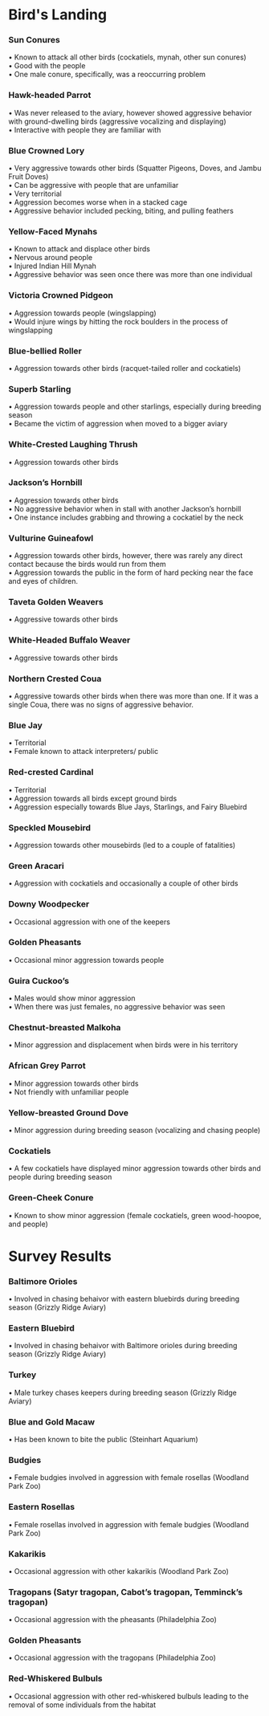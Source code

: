 # Bird's Landing


### Sun Conures
•	Known to attack all other birds (cockatiels, mynah, other sun conures)  
•	Good with the people  
•	One male conure, specifically, was a reoccurring problem  
### Hawk-headed Parrot 
•	Was never released to the aviary, however showed aggressive behavior with ground-dwelling birds (aggressive vocalizing and displaying)  
•	Interactive with people they are familiar with  
### Blue Crowned Lory
•	Very aggressive towards other birds (Squatter Pigeons, Doves, and Jambu Fruit Doves)  
•	Can be aggressive with people that are unfamiliar  
•	Very territorial   
•	Aggression becomes worse when in a stacked cage  
•	Aggressive behavior included pecking, biting, and pulling feathers  
### Yellow-Faced Mynahs  
•	Known to attack and displace other birds  
•	Nervous around people  
•	Injured Indian Hill Mynah   
•	Aggressive behavior was seen once there was more than one individual  
### Victoria Crowned Pidgeon
•	Aggression towards people (wingslapping)  
•	Would injure wings by hitting the rock boulders in the process of wingslapping  
### Blue-bellied Roller
•	Aggression towards other birds (racquet-tailed roller and cockatiels)  
### Superb Starling
•	Aggression towards people and other starlings, especially during breeding season  
•	Became the victim of aggression when moved to a bigger aviary  
### White-Crested Laughing Thrush
•	Aggression towards other birds  
### Jackson’s Hornbill
•	Aggression towards other birds  
•	No aggressive behavior when in stall with another Jackson’s hornbill  
•	One instance includes grabbing and throwing a cockatiel by the neck   
### Vulturine Guineafowl
•	Aggression towards other birds, however, there was rarely any direct contact because the birds would run from them    
•	Aggression towards the public in the form of hard pecking near the face and eyes of children.  
### Taveta Golden Weavers
•	Aggressive towards other birds  
### White-Headed Buffalo Weaver
•	Aggressive towards other birds    
### Northern Crested Coua
•	Aggressive towards other birds when there was more than one. If it was a single Coua, there was no signs of aggressive behavior.   
### Blue Jay
•	Territorial  
•	Female known to attack interpreters/ public  
### Red-crested Cardinal
•	Territorial  
•	Aggression towards all birds except ground birds  
•	Aggression especially towards Blue Jays, Starlings, and Fairy Bluebird  
### Speckled Mousebird
•	Aggression towards other mousebirds (led to a couple of fatalities)   
### Green Aracari
•	Aggression with cockatiels and occasionally a couple of other birds  
### Downy Woodpecker
•	Occasional aggression with one of the keepers  
### Golden Pheasants
•	Occasional minor aggression towards people   
### Guira Cuckoo’s
•	Males would show minor aggression  
•	When there was just females, no aggressive behavior was seen   
### Chestnut-breasted Malkoha 
•	Minor aggression and displacement when birds were in his territory  
### African Grey Parrot
•	Minor aggression towards other birds  
•	Not friendly with unfamiliar people  
### Yellow-breasted Ground Dove
•	Minor aggression during breeding season (vocalizing and chasing people)  
### Cockatiels
•	A few cockatiels have displayed minor aggression towards other birds and people during breeding season  
### Green-Cheek Conure
•	Known to show minor aggression (female cockatiels, green wood-hoopoe, and people)  
    
# Survey Results

### Baltimore Orioles
•	Involved in chasing behaivor with eastern bluebirds during breeding season (Grizzly Ridge Aviary)  
### Eastern Bluebird
•	Involved in chasing behaivor with Baltimore orioles during breeding season (Grizzly Ridge Aviary)  
### Turkey
•	Male turkey chases keepers during breeding season (Grizzly Ridge Aviary)  
### Blue and Gold Macaw
•	Has been known to bite the public (Steinhart Aquarium)
### Budgies
•	Female budgies involved in aggression with female rosellas (Woodland Park Zoo)
### Eastern Rosellas
•	Female rosellas involved in aggression with female budgies (Woodland Park Zoo)
### Kakarikis
•	Occasional aggression with other kakarikis (Woodland Park Zoo)
### Tragopans (Satyr tragopan, Cabot’s tragopan, Temminck’s tragopan)
•	Occasional aggression with the pheasants (Philadelphia Zoo)
### Golden Pheasants
•	Occasional aggression with the tragopans (Philadelphia Zoo)
### Red-Whiskered Bulbuls
•	Occasional aggression with other red-whiskered bulbuls leading to the removal of some individuals from the habitat
